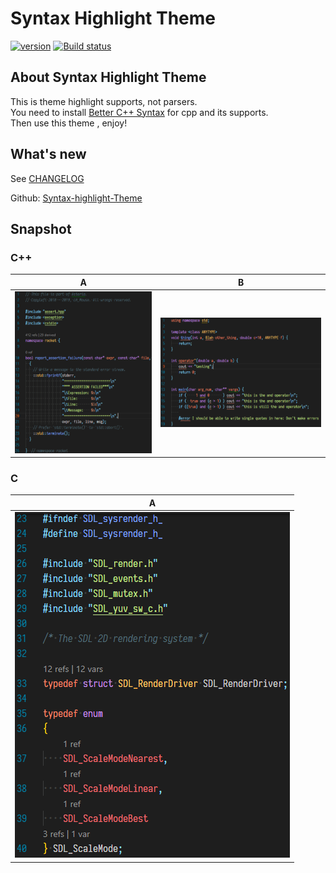 # Syntax Highlight Theme

[![version](https://img.shields.io/vscode-marketplace/v/peaceshi.syntax-highlight.svg?style=flat&logo=visual-studio-code&label=marketplace&color=007ACC)](https://marketplace.visualstudio.com/items?itemName=peaceshi.syntax-highlight) [![Build status](https://ci.appveyor.com/api/projects/status/m15u4kn724sjli1j?svg=true)](https://ci.appveyor.com/project/peaceshi/syntax-highlight-theme)  

## About Syntax Highlight Theme

This is theme highlight supports, not parsers.  
You need to install [Better C++ Syntax](https://marketplace.visualstudio.com/items?itemName=jeff-hykin.better-cpp-syntax) for cpp and its supports.  
Then use this theme , enjoy!  

## What's new

See [CHANGELOG](https://github.com/peaceshi/Syntax-highlight-Theme/blob/master/CHANGELOG.md)  

Github: [Syntax-highlight-Theme](https://github.com/peaceshi/Syntax-highlight-Theme)

## Snapshot

### C++

|              A               |              B               |
| :--------------------------: | :--------------------------: |
| ![01.png](./snapshot/01.png) | ![02.png](./snapshot/02.png) |

### C

|              A               |
| :--------------------------: |
| ![03.png](./snapshot/03.png) |
